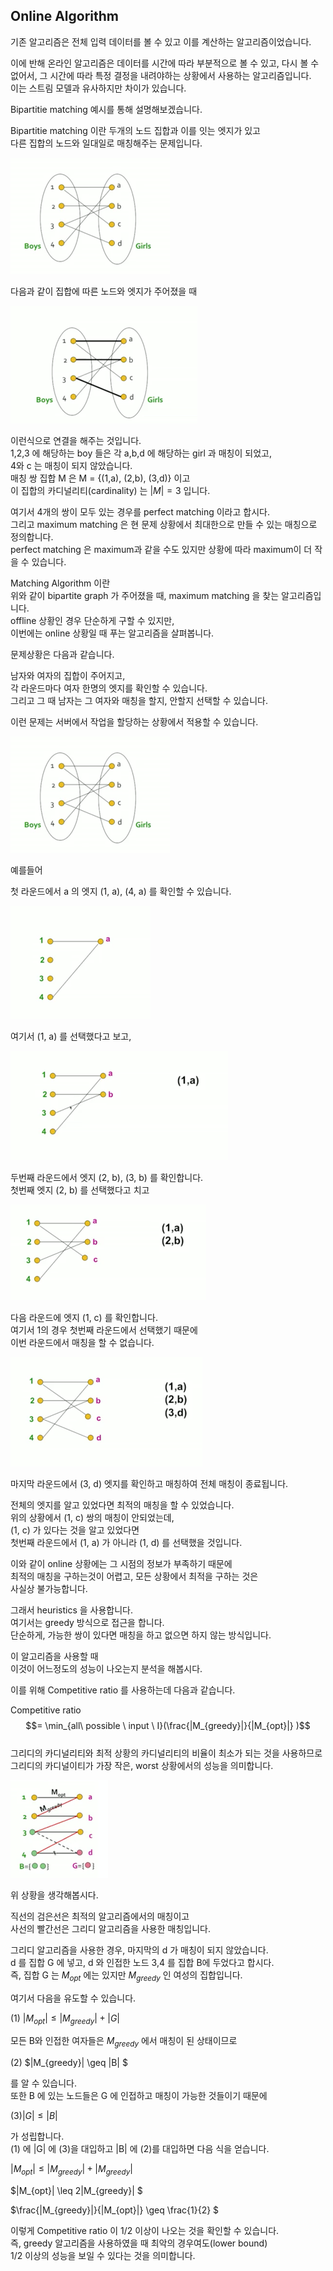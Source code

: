 ## Online Algorithm



기존 알고리즘은 전체 입력 데이터를 볼 수 있고 이를 계산하는 알고리즘이었습니다. 

이에 반해 온라인 알고리즘은 데이터를 시간에 따라 부분적으로 볼 수 있고, 다시 볼 수 없어서, 그 시간에 따라 특정 결정을 내려야하는 상황에서 사용하는 알고리즘입니다.  
이는 스트림 모델과 유사하지만 차이가 있습니다.



Bipartitie matching 예시를 통해 설명해보겠습니다.

Bipartitie matching 이란 두개의 노드 집합과 이를 잇는 엣지가 있고  
다른 집합의 노드와 일대일로 매칭해주는 문제입니다.

<img src="2020-07-23-d049.assets/image-20200726190835662.png" alt="image-20200726190835662" style="zoom:50%;" />

다음과 같이 집합에 따른 노드와 엣지가 주어졌을 때  

<img src="2020-07-23-d049.assets/image-20200726190943907.png" alt="image-20200726190943907" style="zoom:50%;" />

이런식으로 연결을 해주는 것입니다.  
1,2,3 에 해당하는 boy 들은 각 a,b,d 에 해당하는 girl 과 매칭이 되었고,  
4와 c 는 매칭이 되지 않았습니다.  
매칭 쌍 집합 M 은 M = {(1,a), (2,b), (3,d)} 이고  
이 집합의 카디널리티(cardinality) 는 $|M| = 3$ 입니다.

여기서 4개의 쌍이 모두 있는 경우를 perfect matching 이라고 합시다.  
그리고 maximum matching 은  현 문제 상황에서 최대한으로 만들 수 있는 매칭으로 정의합니다.  
perfect matching 은 maximum과 같을 수도 있지만 상황에 따라 maximum이 더 작을 수 있습니다.

Matching Algorithm 이란  
위와 같이 bipartite graph 가 주어졌을 때, maximum matching 을 찾는 알고리즘입니다.  
offline 상황인 경우 단순하게 구할 수 있지만,  
이번에는 online 상황일 때 푸는 알고리즘을 살펴봅니다.

문제상황은 다음과 같습니다.

남자와 여자의 집합이 주어지고,   
각 라운드마다 여자 한명의 엣지를 확인할 수 있습니다.  
그리고 그 때 남자는 그 여자와 매칭을 할지, 안할지 선택할 수 있습니다.

이런 문제는 서버에서 작업을 할당하는 상황에서 적용할 수 있습니다.

<img src="2020-07-23-d049.assets/image-20200726190835662.png" alt="image-20200726190835662" style="zoom:50%;" />

예를들어

첫 라운드에서 a 의 엣지 (1, a), (4, a) 를 확인할 수 있습니다.

<img src="2020-07-23-d049.assets/image-20200726193351657.png" alt="image-20200726193351657" style="zoom:50%;" />

여기서 (1, a) 를 선택했다고 보고,

<img src="2020-07-23-d049.assets/image-20200727075554805.png" alt="image-20200727075554805" style="zoom:50%;" />

두번째 라운드에서 엣지 (2, b), (3, b) 를 확인합니다.   
첫번째 엣지 (2, b) 를 선택했다고 치고

<img src="2020-07-23-d049.assets/image-20200727075702843.png" alt="image-20200727075702843" style="zoom:50%;" />

다음 라운드에 엣지 (1, c) 를 확인합니다.  
여기서 1의 경우 첫번째 라운드에서 선택했기 때문에   
이번 라운드에서 매칭을 할 수 없습니다.

<img src="2020-07-23-d049.assets/image-20200727075822286.png" alt="image-20200727075822286" style="zoom:50%;" />

마지막 라운드에서 (3, d) 엣지를 확인하고 매칭하여 전체 매칭이 종료됩니다.

전체의 엣지를 알고 있었다면 최적의 매칭을 할 수 있었습니다.  
위의 상황에서 (1, c) 쌍의 매칭이 안되었는데,  
(1, c) 가 있다는 것을 알고 있었다면  
첫번째 라운드에서 (1, a) 가 아니라 (1, d) 를 선택했을 것입니다.

이와 같이 online 상황에는 그 시점의 정보가 부족하기 때문에  
최적의 매칭을 구하는것이 어렵고, 모든 상황에서 최적을 구하는 것은  
사실상 불가능합니다.

그래서 heuristics 을 사용합니다.  
여기서는 greedy 방식으로 접근을 합니다.  
단순하게, 가능한 쌍이 있다면 매칭을 하고 없으면 하지 않는 방식입니다.

이 알고리즘을 사용할 때  
이것이 어느정도의 성능이 나오는지 분석을 해봅시다.

이를 위해 Competitive ratio 를 사용하는데 다음과 같습니다. 

Competitive ratio $$=  \min_{all\ possible \ input \ I}(\frac{|M_{greedy}|}{|M_{opt}|} )$$   
그리디의 카디널리티와 최적 상황의 카디널리티의 비율이 최소가 되는 것을 사용하므로  
그리디의 카디널이티가 가장 작은, worst 상황에서의 성능을 의미합니다.

<img src="2020-07-23-d049.assets/image-20200727082625328.png" alt="image-20200727082625328" style="zoom:50%;" />

위 상황을 생각해봅시다. 

직선의 검은선은 최적의 알고리즘에서의 매칭이고  
사선의 빨간선은 그리디 알고리즘을 사용한 매칭입니다. 

그리디 알고리즘을 사용한 경우, 마지막의 d 가 매칭이 되지 않았습니다.  
d 를 집합 G 에 넣고, d 와 인접한 노드 3,4 를 집합 B에 두었다고 합시다.  
즉, 집합 G 는 $M_{opt}$ 에는 있지만 $M_{greedy}$ 인 여성의 집합입니다.  

여기서 다음을 유도할 수 있습니다.  

(1) $|M_{opt}| \leq |M_{greedy}| + |G|$ 

모든 B와 인접한 여자들은 $M_{greedy}$ 에서 매칭이 된 상태이므로 

(2) $|M_{greedy}| \geq |B| $

를 알 수 있습니다.  
또한 B 에 있는 노드들은 G 에 인접하고 매칭이 가능한 것들이기 때문에

(3)$|G|\leq |B|$ 

가 성립합니다.  
(1) 에 |G| 에 (3)을 대입하고 |B| 에 (2)를 대입하면 다음 식을 얻습니다. 

$|M_{opt}| \leq |M_{greedy}| + |M_{greedy}|$

$|M_{opt}| \leq 2|M_{greedy}| $

$\frac{|M_{greedy}|}{|M_{opt}|} \geq \frac{1}{2}  $

이렇게 Competitive ratio 이 1/2 이상이 나오는 것을 확인할 수 있습니다.  
즉, greedy 알고리즘을 사용하였을 때 최악의 경우여도(lower bound)  
1/2 이상의 성능을 보일 수 있다는 것을 의미합니다. 

